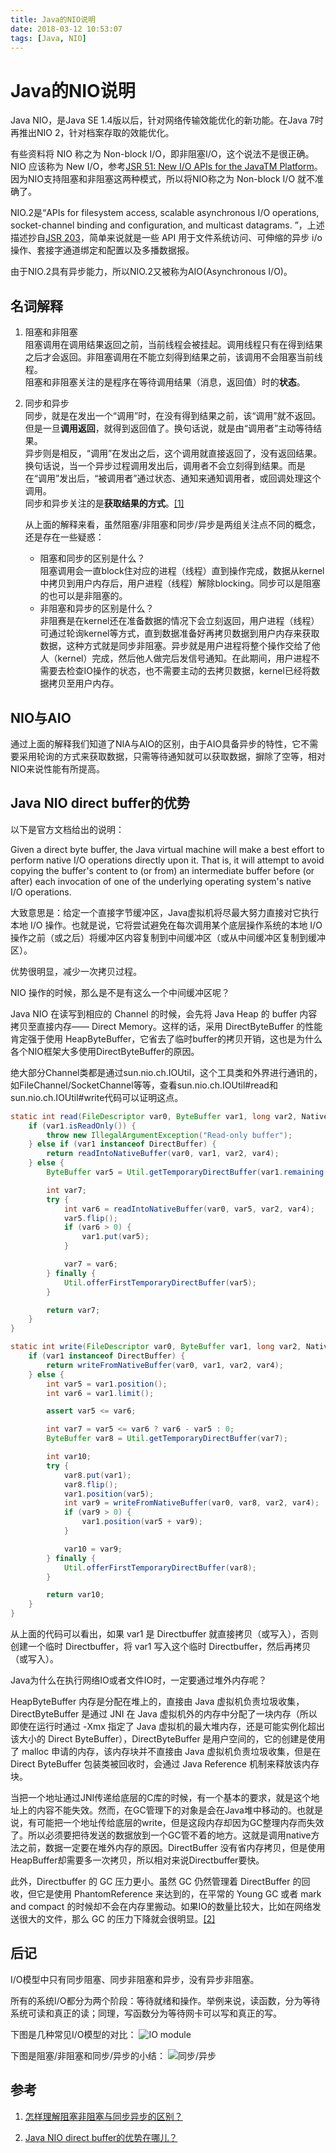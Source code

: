 ```yaml
---
title: Java的NIO说明
date: 2018-03-12 10:53:07
tags: [Java, NIO]
---
```

# Java的NIO说明

Java NIO，是Java SE 1.4版以后，针对网络传输效能优化的新功能。在Java 7时再推出NIO 2，针对档案存取的效能优化。

有些资料将 NIO 称之为 Non-block I/O，即非阻塞I/O，这个说法不是很正确。NIO 应该称为 New I/O，参考[JSR 51: New I/O APIs for the JavaTM Platform](https://www.jcp.org/en/jsr/detail?id=51)。因为NIO支持阻塞和非阻塞这两种模式，所以将NIO称之为 Non-block I/O 就不准确了。

NIO.2是“APIs for filesystem access, scalable asynchronous I/O operations, socket-channel binding and configuration, and multicast datagrams. ”，上述描述抄自[JSR 203](https://www.jcp.org/en/jsr/detail?id=203)，简单来说就是一些 API 用于文件系统访问、可伸缩的异步 i/o 操作、套接字通道绑定和配置以及多播数据报。

由于NIO.2具有异步能力，所以NIO.2又被称为AIO(Asynchronous I/O)。

## 名词解释

1. 阻塞和非阻塞  
   阻塞调用在调用结果返回之前，当前线程会被挂起。调用线程只有在得到结果之后才会返回。非阻塞调用在不能立刻得到结果之前，该调用不会阻塞当前线程。  
   阻塞和非阻塞关注的是程序在等待调用结果（消息，返回值）时的**状态**。

2. 同步和异步  
   同步，就是在发出一个“调用”时，在没有得到结果之前，该“调用”就不返回。但是一旦**调用返回**，就得到返回值了。换句话说，就是由“调用者”主动等待结果。  
   异步则是相反，“调用”在发出之后，这个调用就直接返回了，没有返回结果。换句话说，当一个异步过程调用发出后，调用者不会立刻得到结果。而是在“调用”发出后，“被调用者”通过状态、通知来通知调用者，或回调处理这个调用。  
   同步和异步关注的是**获取结果的方式**。[[1]](#reference)

   从上面的解释来看，虽然阻塞/非阻塞和同步/异步是两组关注点不同的概念，还是存在一些疑惑：
   + 阻塞和同步的区别是什么？  
     阻塞调用会一直block住对应的进程（线程）直到操作完成，数据从kernel中拷贝到用户内存后，用户进程（线程）解除blocking。同步可以是阻塞的也可以是非阻塞的。
   + 非阻塞和异步的区别是什么？  
     非阻赛是在kernel还在准备数据的情况下会立刻返回，用户进程（线程）可通过轮询kernel等方式，直到数据准备好再拷贝数据到用户内存来获取数据，这种方式就是同步非阻塞。异步就是用户进程将整个操作交给了他人（kernel）完成，然后他人做完后发信号通知。在此期间，用户进程不需要去检查IO操作的状态，也不需要主动的去拷贝数据，kernel已经将数据拷贝至用户内存。

## NIO与AIO

通过上面的解释我们知道了NIA与AIO的区别，由于AIO具备异步的特性，它不需要采用轮询的方式来获取数据，只需等待通知就可以获取数据，摒除了空等，相对NIO来说性能有所提高。

## Java NIO direct buffer的优势

以下是官方文档给出的说明：

Given a direct byte buffer, the Java virtual machine will make a best effort to perform native I/O operations directly upon it. That is, it will attempt to avoid copying the buffer's content to (or from) an intermediate buffer before (or after) each invocation of one of the underlying operating system's native I/O operations.

大致意思是：给定一个直接字节缓冲区，Java虚拟机将尽最大努力直接对它执行本地 I/O 操作。也就是说，它将尝试避免在每次调用某个底层操作系统的本地 I/O操作之前（或之后）将缓冲区内容复制到中间缓冲区（或从中间缓冲区复制到缓冲区）。

优势很明显，减少一次拷贝过程。

NIO 操作的时候，那么是不是有这么一个中间缓冲区呢？

Java NIO 在读写到相应的 Channel 的时候，会先将 Java Heap 的 buffer 内容拷贝至直接内存—— Direct Memory。这样的话，采用 DirectByteBuffer 的性能肯定强于使用 HeapByteBuffer，它省去了临时buffer的拷贝开销，这也是为什么各个NIO框架大多使用DirectByteBuffer的原因。

绝大部分Channel类都是通过sun.nio.ch.IOUtil，这个工具类和外界进行通讯的，如FileChannel/SocketChannel等等，查看sun.nio.ch.IOUtil#read和sun.nio.ch.IOUtil#write代码可以证明这点。

``` Java
static int read(FileDescriptor var0, ByteBuffer var1, long var2, NativeDispatcher var4) throws IOException {
    if (var1.isReadOnly()) {
        throw new IllegalArgumentException("Read-only buffer");
    } else if (var1 instanceof DirectBuffer) {
        return readIntoNativeBuffer(var0, var1, var2, var4);
    } else {
        ByteBuffer var5 = Util.getTemporaryDirectBuffer(var1.remaining());

        int var7;
        try {
            int var6 = readIntoNativeBuffer(var0, var5, var2, var4);
            var5.flip();
            if (var6 > 0) {
                var1.put(var5);
            }

            var7 = var6;
        } finally {
            Util.offerFirstTemporaryDirectBuffer(var5);
        }

        return var7;
    }
}

static int write(FileDescriptor var0, ByteBuffer var1, long var2, NativeDispatcher var4) throws IOException {
    if (var1 instanceof DirectBuffer) {
        return writeFromNativeBuffer(var0, var1, var2, var4);
    } else {
        int var5 = var1.position();
        int var6 = var1.limit();

        assert var5 <= var6;

        int var7 = var5 <= var6 ? var6 - var5 : 0;
        ByteBuffer var8 = Util.getTemporaryDirectBuffer(var7);

        int var10;
        try {
            var8.put(var1);
            var8.flip();
            var1.position(var5);
            int var9 = writeFromNativeBuffer(var0, var8, var2, var4);
            if (var9 > 0) {
                var1.position(var5 + var9);
            }

            var10 = var9;
        } finally {
            Util.offerFirstTemporaryDirectBuffer(var8);
        }

        return var10;
    }
}
```

从上面的代码可以看出，如果 var1 是 Directbuffer 就直接拷贝（或写入），否则创建一个临时 Directbuffer，将 var1 写入这个临时 Directbuffer，然后再拷贝（或写入）。

Java为什么在执行网络IO或者文件IO时，一定要通过堆外内存呢？

HeapByteBuffer 内存是分配在堆上的，直接由 Java 虚拟机负责垃圾收集，DirectByteBuffer 是通过 JNI 在 Java 虚拟机外的内存中分配了一块内存（所以即使在运行时通过 -Xmx 指定了 Java 虚拟机的最大堆内存，还是可能实例化超出该大小的 Direct ByteBuffer），DirectByteBuffer 是用户空间的，它的创建是使用了 malloc 申请的内存，该内存块并不直接由 Java 虚拟机负责垃圾收集，但是在 Direct ByteBuffer 包装类被回收时，会通过 Java Reference 机制来释放该内存块。

当把一个地址通过JNI传递给底层的C库的时候，有一个基本的要求，就是这个地址上的内容不能失效。然而，在GC管理下的对象是会在Java堆中移动的。也就是说，有可能把一个地址传给底层的write，但是这段内存却因为GC整理内存而失效了。所以必须要把待发送的数据放到一个GC管不着的地方。这就是调用native方法之前，数据一定要在堆外内存的原因。DirectBuffer 没有省内存拷贝，但是使用HeapBuffer却需要多一次拷贝，所以相对来说Directbuffer要快。

此外，Directbuffer 的 GC 压力更小。虽然 GC 仍然管理着 DirectBuffer 的回收，但它是使用 PhantomReference 来达到的，在平常的 Young GC 或者 mark and compact 的时候却不会在内存里搬动。如果IO的数量比较大，比如在网络发送很大的文件，那么 GC 的压力下降就会很明显。[[2]](#reference)

## 后记

I/O模型中只有同步阻塞、同步非阻塞和异步，没有异步非阻塞。

所有的系统I/O都分为两个阶段：等待就绪和操作。举例来说，读函数，分为等待系统可读和真正的读；同理，写函数分为等待网卡可以写和真正的写。

下图是几种常见I/O模型的对比：
![IO module](nio2.jpg)

下图是阻塞/非阻塞和同步/异步的小结：
![同步/异步](IO.jpg)

<div id="reference"></div>

## 参考

1. [怎样理解阻塞非阻塞与同步异步的区别？](https://www.zhihu.com/question/19732473)

2. [Java NIO direct buffer的优势在哪儿？](https://www.zhihu.com/question/60892134/answer/182225677)


